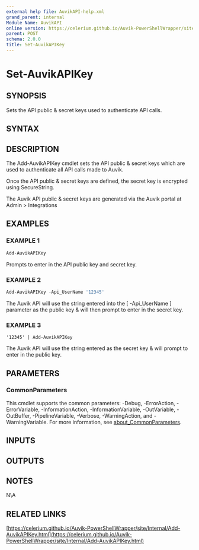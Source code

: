 ```yaml
---
external help file: AuvikAPI-help.xml
grand_parent: internal
Module Name: AuvikAPI
online version: https://celerium.github.io/Auvik-PowerShellWrapper/site/internal/Set-AuvikAPIKey.html
parent: POST
schema: 2.0.0
title: Set-AuvikAPIKey
---
```


# Set-AuvikAPIKey

## SYNOPSIS
Sets the API public & secret keys used to authenticate API calls.

## SYNTAX

## DESCRIPTION
The Add-AuvikAPIKey cmdlet sets the API public & secret keys which are used to
authenticate all API calls made to Auvik.

Once the API public & secret keys are defined, the secret key is encrypted using SecureString.

The Auvik API public & secret keys are generated via the Auvik portal at Admin \> Integrations

## EXAMPLES

### EXAMPLE 1
```powershell
Add-AuvikAPIKey
```

Prompts to enter in the API public key and secret key.

### EXAMPLE 2
```powershell
Add-AuvikAPIKey -Api_UserName '12345'
```

The Auvik API will use the string entered into the \[ -Api_UserName \] parameter as the
public key & will then prompt to enter in the secret key.

### EXAMPLE 3
```
'12345' | Add-AuvikAPIKey
```

The Auvik API will use the string entered as the secret key & will prompt to enter in the public key.

## PARAMETERS

### CommonParameters
This cmdlet supports the common parameters: -Debug, -ErrorAction, -ErrorVariable, -InformationAction, -InformationVariable, -OutVariable, -OutBuffer, -PipelineVariable, -Verbose, -WarningAction, and -WarningVariable. For more information, see [about_CommonParameters](http://go.microsoft.com/fwlink/?LinkID=113216).

## INPUTS

## OUTPUTS

## NOTES
N\A

## RELATED LINKS

[https://celerium.github.io/Auvik-PowerShellWrapper/site/Internal/Add-AuvikAPIKey.html](https://celerium.github.io/Auvik-PowerShellWrapper/site/Internal/Add-AuvikAPIKey.html)

